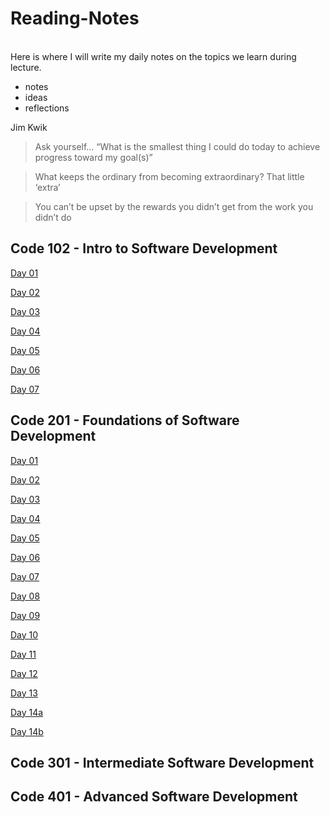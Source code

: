 # Reading-Notes
<br>
Here is where I will write my daily notes on the topics we learn during lecture.
<br>

- notes
- ideas
- reflections

Jim Kwik

> Ask yourself… “What is the smallest thing I could do today to achieve progress toward my goal(s)”

> What keeps the ordinary from becoming extraordinary? That little ‘extra’

> You can’t be upset by the rewards you didn’t get from the work you didn’t do


## Code 102 - Intro to Software Development
[Day 01](https://github.com/jennerdulce/reading-notes/blob/master/Day-01.md)

[Day 02](https://github.com/jennerdulce/reading-notes/blob/master/Day-02.md)

[Day 03](https://github.com/jennerdulce/reading-notes/blob/master/Day-03.md)

[Day 04](https://github.com/jennerdulce/reading-notes/blob/master/Day-04.md)

[Day 05](https://github.com/jennerdulce/reading-notes/blob/master/Day-05.md)

[Day 06](https://github.com/jennerdulce/reading-notes/blob/master/Day-06.md)

[Day 07](https://github.com/jennerdulce/reading-notes/blob/master/Day-07.md)


## Code 201 - Foundations of Software Development
[Day 01](https://github.com/jennerdulce/201reading-notes/blob/master/class-01.md)

[Day 02](https://github.com/jennerdulce/201reading-notes/blob/master/class-02.md)

[Day 03](https://github.com/jennerdulce/201-reading-notes/blob/master/class-03.md)

[Day 04](https://github.com/jennerdulce/201-reading-notes/blob/master/class-04.md)

[Day 05](https://github.com/jennerdulce/201-reading-notes/blob/master/class-05.md)

[Day 06](https://github.com/jennerdulce/201-reading-notes/blob/master/class-06.md)

[Day 07](https://github.com/jennerdulce/201-reading-notes/blob/master/class-07.md)

[Day 08](https://github.com/jennerdulce/201-reading-notes/blob/master/class-08.md)

[Day 09](https://github.com/jennerdulce/201-reading-notes/blob/master/class-09.md)

[Day 10](https://github.com/jennerdulce/201-reading-notes/blob/master/class-10.md)

[Day 11](https://github.com/jennerdulce/201-reading-notes/blob/master/class-11.md)

[Day 12](https://github.com/jennerdulce/201-reading-notes/blob/master/class-12.md)

[Day 13]()

[Day 14a]()

[Day 14b](https://github.com/jennerdulce/201-reading-notes/blob/master/class-14b.md)
## Code 301 - Intermediate Software Development
[]()
## Code 401 - Advanced Software Development
[]()
